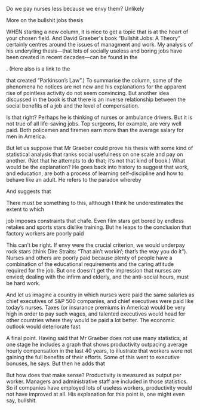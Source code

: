 Do we pay nurses less because we envy them? Unlikely

More on the bullshit jobs thesis

WHEN starting a new column, it is nice to get a topic that is at the heart of your chosen field. And David Graeber's book “Bullshit Jobs: A Theory” certainly centres around the issues of managment and work. My analysis of his underyling thesis—that lots of socially useless and boring jobs have been created in recent decades—can be found in the 

. (Here also is a link to the 

 that created “Parkinson’s Law”.) To summarise the column, some of the phenomena he notices are not new and his explanations for the apparent rise of pointless activity do not seem convincing. But another idea discussed in the book is that there is an inverse relationship between the social benefits of a job and the level of compensation.

Is that right? Perhaps he is thinking of nurses or ambulance drivers. But it is not true of all life-saving jobs. Top surgeons, for example, are very well paid. Both policemen and firemen earn more than the average salary for men in America. 

But let us suppose that Mr Graeber could prove his thesis with some kind of statistical analysis that ranks social usefulness on one scale and pay on another. (Not that he attempts to do that; it’s not that kind of book.) What would be the explanation? He goes back into history to suggest that work, and education, are both a process of learning self-discipline and how to behave like an adult. He refers to the paradox whereby

And suggests that

There must be something to this, although I think he underestimates the extent to which 

 job imposes constraints that chafe. Even film stars get bored by endless retakes and sports stars dislike training. But he leaps to the conclusion that factory workers are poorly paid 

This can’t be right. If envy were the crucial criterion, we would underpay rock stars (think Dire Straits: “That ain’t workin’; that’s the way you do it”). Nurses and others are poorly paid because plenty of people have a combination of the educational requirements and the caring attitude required for the job. But one doesn’t get the impression that nurses are envied; dealing with the infirm and elderly, and the anti-social hours, must be hard work.

And let us imagine a country in which nurses were paid the same salaries as chief executives of S&P 500 companies, and chief executives were paid like today’s nurses. Taxes (or insurance premiums in America) would be very high in order to pay such wages, and talented executives would head for other countries where they would be paid a lot better. The economic outlook would deteriorate fast.

A final point. Having said that Mr Graeber does not use many statistics, at one stage he includes a graph that shows productivity outpacing average hourly compensation in the last 40 years, to illustrate that workers were not gaining the full benefits of their efforts. Some of this went to executive bonuses, he says. But then he adds that

But how does that make sense? Productivity is measured as output per worker. Managers and administrative staff are included in those statistics. So if companies have employed lots of useless workers, productivity would not have improved at all. His explanation for this point is, one might even say, bullshit.